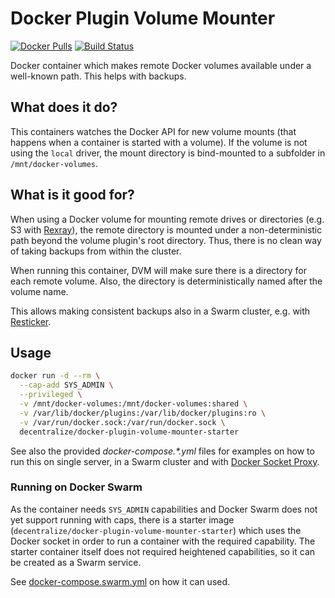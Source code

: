 # Docker Plugin Volume Mounter

[![Docker Pulls](https://img.shields.io/docker/pulls/decentralize/docker-plugin-volume-mounter.svg)](https://hub.docker.com/r/decentralize/docker-plugin-volume-mounter)
[![Build Status](https://ci.strahlungsfrei.de/api/badges/djmaze/docker-plugin-volume-mounter/status.svg)](https://ci.strahlungsfrei.de/djmaze/docker-plugin-volume-mounter)

Docker container which makes remote Docker volumes available under a well-known path. This helps with backups.

## What does it do?

This containers watches the Docker API for new volume mounts (that happens when a container is started with a volume). If the volume is not using the `local` driver, the mount directory is bind-mounted to a subfolder in `/mnt/docker-volumes`.

## What is it good for?

When using a Docker volume for mounting remote drives or directories (e.g. S3 with [Rexray](https://github.com/rexray/rexray/)), the remote directory is mounted under a non-deterministic path beyond the volume plugin's root directory. Thus, there is no clean way of taking backups from within the cluster.

When running this container, DVM will make sure there is a directory for each remote volume. Also, the directory is deterministically named after the volume name.

This allows making consistent backups also in a Swarm cluster, e.g. with [Resticker](https://github.com/djmaze/resticker).

## Usage

```bash
docker run -d --rm \
  --cap-add SYS_ADMIN \
  --privileged \
  -v /mnt/docker-volumes:/mnt/docker-volumes:shared \
  -v /var/lib/docker/plugins:/var/lib/docker/plugins:ro \
  -v /var/run/docker.sock:/var/run/docker.sock \
  decentralize/docker-plugin-volume-mounter-starter
```

See also the provided _docker-compose.*.yml_ files for examples on how to run this on single server, in a Swarm cluster and with [Docker Socket Proxy](https://github.com/Tecnativa/docker-socket-proxy).

### Running on Docker Swarm

As the container needs `SYS_ADMIN` capabilities and Docker Swarm does not yet support running with caps, there is a starter image (`decentralize/docker-plugin-volume-mounter-starter`) which uses the Docker socket in order to run a container with the required capability. The starter container itself does not required heightened capabilities, so it can be created as a Swarm service.

See [docker-compose.swarm.yml](docker-compose.swarm.yml) on how it can used.
